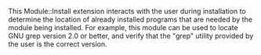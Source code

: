 This Module::Install extension interacts with the user during installation to determine the location of already installed programs that are needed by the module being installed. For example, this module can be used to locate GNU grep version 2.0 or better, and verify that the "grep" utility provided by the user is the correct version.